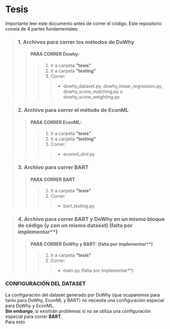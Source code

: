 # **Tesis**
Importante leer este documento antes de correr el código. Este repositorio consta de 4 partes fundamentales:

> ### 1. Archivos para correr los métodos de DoWhy
>> #### PARA CORRER **Dowhy**:
>>> 1. Ir a carpeta **"tesis"**
>>> 2. Ir a carpeta **"testing"**                      
>>> 3. Correr:
  >>>> - dowhy_dataset.py, dowhy_linear_regression.py, dowhy_score_matching.py o dowhy_score_weighting.py
  
> ### 2. Archivo para correr el método de EconML
>> #### PARA CORRER **EconML**:
>>> 1. Ir a carpeta **"tesis"**
>>> 2. Ir a carpeta **"testing"**
>>> 3. Correr:
  >>>> - econml_dml.py

> ### 3. Archivo para correr BART
>> #### PARA CORRER **BART**
>>> 1. Ir a carpeta **"tesis"**
>>> 2. Correr:
  >>>> - bart_testing.py

> ### 4. Archivo para correr BART y DoWhy en un mismo bloque de código (y con un mismo dataset) (falta por implementar**)
>>#### PARA CORRER **DoWhy y BART**: (falta por implementar**)
>>> 1. Ir a carpeta **"tesis"**                  
>>> 2. Correr:
  >>>> - main.py (falta por implementar**)


### CONFIGURACIÓN DEL DATASET
La configuración del dataset generado por DoWhy (que ocuparemos para tanto para DoWhy, EconML y BART) no necesita una configuración especial para DoWhy y EconML. <br />
**Sin embargo**, si existirán problemas si no se utiliza una configuración especial para correr **BART**. <br />
Para esto
